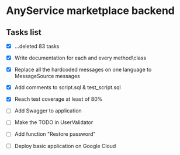# AnyService marketplace backend

## Tasks list
- [x] ...deleted 83 tasks

- [x] Write documentation for each and every method\class
- [x] Replace all the hardcoded messages on one language to MessageSource messages
- [x] Add comments to script.sql & test_script.sql
- [x] Reach test coverage at least of 80%
- [ ] Add Swagger to application

- [ ] Make the TODO in UserValidator
- [ ] Add function "Restore password"
- [ ] Deploy basic application on Google Cloud
